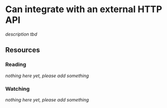 # Can integrate with an external HTTP API
_description tbd_
## Resources
### Reading
_nothing here yet, please add something_
### Watching
_nothing here yet, please add something_
